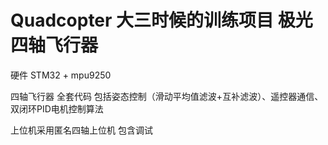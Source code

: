 # Quadcopter 大三时候的训练项目 极光四轴飞行器
硬件 STM32 + mpu9250  

四轴飞行器 全套代码 包括姿态控制（滑动平均值滤波+互补滤波）、遥控器通信、双闭环PID电机控制算法  

上位机采用匿名四轴上位机 包含调试
